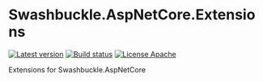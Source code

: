 # Swashbuckle.AspNetCore.Extensions
[![Latest version](https://img.shields.io/nuget/v/FCP.Swashbuckle.AspNetCore.SwaggerGen.Versioning.svg)](https://www.nuget.org/packages/FCP.Swashbuckle.AspNetCore.SwaggerGen.Versioning/)  [![Build status](https://ci.appveyor.com/api/projects/status/unhmfr11j82a851d?svg=true)](https://ci.appveyor.com/project/wanlitao/swashbuckle-aspnetcore-extensions)  [![License Apache](https://img.shields.io/badge/license-Apache%202-blue.svg)](http://www.apache.org/licenses/LICENSE-2.0.html)

Extensions for Swashbuckle.AspNetCore
